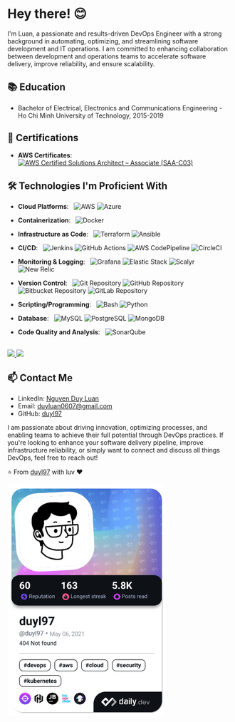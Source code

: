 # Hey there! 😊

I'm Luan, a passionate and results-driven DevOps Engineer with a strong background in automating, optimizing, and streamlining software development and IT operations. I am committed to enhancing collaboration between development and operations teams to accelerate software delivery, improve reliability, and ensure scalability.

## 📚 Education

- Bachelor of Electrical, Electronics and Communications Engineering - Ho Chi Minh University of Technology, 2015-2019

## 🌟 Certifications

- **AWS Certificates**: &nbsp;
[![AWS Certified Solutions Architect – Associate (SAA-C03)](https://img.shields.io/badge/AWS%20Certified%20Solutions%20Architect%20Associate-%20SAA%2D-C03-FF9900?style=flat&logo=amazon-aws)](https://www.credly.com/badges/a14821bd-ba01-4da2-8e3d-35718798034f/public_url)

## 🛠️ Technologies I'm Proficient With

- **Cloud Platforms**: &nbsp;
  ![AWS](https://img.shields.io/badge/AWS-Amazon%20Web%20Services-FF9900?style=flat&logo=amazon-aws)
  ![Azure](https://img.shields.io/badge/Azure-Microsoft%20Azure-0078D4?style=flat&logo=microsoft-azure)

- **Containerization**: &nbsp;
  ![Docker](https://img.shields.io/badge/Docker-Container%20Technology-2496ED?style=flat&logo=docker)

- **Infrastructure as Code**: &nbsp;
  ![Terraform](https://img.shields.io/badge/Terraform-Infrastructure%20as%20Code-623CE4?style=flat&logo=terraform)
  ![Ansible](https://img.shields.io/badge/Ansible-Automation%20Tool-EE0000?style=flat&logo=ansible)

- **CI/CD**: &nbsp;
  ![Jenkins](https://img.shields.io/badge/Jenkins-Continuous%20Integration-3498DB?style=flat&logo=jenkins)
  ![GitHub Actions](https://img.shields.io/badge/GitHub%20Actions-Workflow%20Automation-2088FF?style=flat&logo=github-actions)
    ![AWS CodePipeline](https://img.shields.io/badge/AWS%20CodePipeline-Continuous%20Delivery-FF9900?style=flat&logo=amazon-aws)
    ![CircleCI](https://img.shields.io/badge/CircleCI-Continuous%20Integration-343434?style=flat&logo=circleci)

- **Monitoring & Logging**: &nbsp;
  ![Grafana](https://img.shields.io/badge/Grafana-Monitoring%20and%20Analytics-F46800?style=flat&logo=grafana)
  ![Elastic Stack](https://img.shields.io/badge/Elastic%20Stack-Log%20Analysis%20and%20Visualization-005571?style=flat&logo=elasticsearch&logoColor=005571&logoWidth=30&logoSpacing=5&logo=logstash&logoColor=005571&logoWidth=30&logoSpacing=5&logo=kibana&logoColor=005571&logoWidth=30&logoSpacing=5&logo=beats&logoColor=005571&logoWidth=30&logoSpacing=5)
  ![Scalyr](https://img.shields.io/badge/Scalyr-Log%20Management%20and%20Monitoring-008BFF?style=flat&logo=scalyr)
  ![New Relic](https://img.shields.io/badge/New%20Relic-Application%20Performance%20Monitoring-00A300?style=flat&logo=new-relic)

- **Version Control**: &nbsp; ![Git Repository](https://img.shields.io/badge/Git-Repository-F05032?style=flat&logo=git)
![GitHub Repository](https://img.shields.io/badge/GitHub-Repository-181717?style=flat&logo=github)
![Bitbucket Repository](https://img.shields.io/badge/Bitbucket-Repository-0052CC?style=flat&logo=bitbucket)
![GitLab Repository](https://img.shields.io/badge/GitLab-Repository-FC6D26?style=flat&logo=gitlab)

- **Scripting/Programming**: &nbsp;
  ![Bash](https://img.shields.io/badge/Bash-Shell%20Scripting-4EAA25?style=flat&logo=gnu-bash)
  ![Python](https://img.shields.io/badge/Python-Programming%20Language-3776AB?style=flat&logo=python)

- **Database**: &nbsp;
  ![MySQL](https://img.shields.io/badge/MySQL-Database%20Management-4479A1?style=flat&logo=mysql)
  ![PostgreSQL](https://img.shields.io/badge/PostgreSQL-Database%20Management-336791?style=flat&logo=postgresql)
  ![MongoDB](https://img.shields.io/badge/MongoDB-NoSQL%20Database-47A248?style=flat&logo=mongodb)

- **Code Quality and Analysis**: &nbsp;
  ![SonarQube](https://img.shields.io/badge/SonarQube-Code%20Quality%20Assurance%20tool-4E9BCD?style=flat&logo=sonarqube)

<br/>

<a href="https://github.com/duyl97">
  <img height="180em" src="https://github-readme-stats.vercel.app/api?username=duyl97&theme=buefy&show_icons=true" />
  <img height="180em" src="https://github-readme-stats.vercel.app/api/top-langs/?username=duyl97&theme=buefy&layout=compact" />
</a>

<br/>

## 📫 Contact Me

- LinkedIn: [Nguyen Duy Luan](https://www.linkedin.com/in/duyluan97/)
- Email: duyluan0607@gmail.com
- GitHub: [duyl97](https://github.com/duyl97)

I am passionate about driving innovation, optimizing processes, and enabling teams to achieve their full potential through DevOps practices. If you're looking to enhance your software delivery pipeline, improve infrastructure reliability, or simply want to connect and discuss all things DevOps, feel free to reach out!

⭐️ From [duyl97](https://github.com/duyl97) with luv ❤

<a href="https://app.daily.dev/duyl97"><img src="./devcard.png" width="356" alt="duyl97's Dev Card"/></a>

